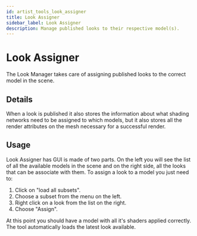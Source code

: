 ```yaml
---
id: artist_tools_look_assigner
title: Look Assigner
sidebar_label: Look Assigner
description: Manage published looks to their respective model(s).
---
```


# Look Assigner

The Look Manager takes care of assigning published looks to the correct model in the scene.

## Details

When a look is published it also stores the information about what shading networks need to be assigned to which models, but it also stores all the render attributes on the mesh necessary for a successful render.

## Usage

Look Assigner has GUI is made of two parts. On the left you will see the list of all the available models in the scene and on the right side, all the looks that can be associate with them. To assign a look to a model you just need to:

1.  Click on "load all subsets".
2.  Choose a subset from the menu on the left.
3.  Right click on a look from the list on the right.
4.  Choose "Assign".

At this point you should have a model with all it's shaders applied correctly. The tool automatically loads the latest look available.

